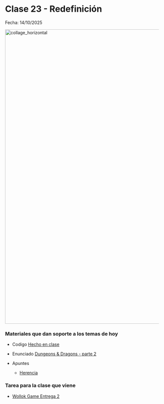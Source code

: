 # Clase 23 - Redefinición

Fecha: 14/10/2025

<img width="2560" height="964" alt="collage_horizontal" src="https://github.com/user-attachments/assets/7f1de19d-58e7-4363-89d6-7ea7e2380592" />


### Materiales que dan soporte a los temas de hoy

* Codigo [Hecho en clase](https://github.com/pdepman/2025-o-claseherencia/tree/master)
* Enunciado [Dungeons & Dragons - parte 2](https://docs.google.com/document/d/1yYkDCQ8cStb76ybKgEmSYttOd0VcF78CXYS2dIDmLFU/edit?usp=sharing)

* Apuntes
  - [Herencia](https://docs.google.com/document/d/1KdG7NrKPgPh4bAcyLuDG2G1iWP7Ze2GFs91qzlvDKqI/edit?tab=t.0)

### Tarea para la clase que viene

* [Wollok Game Entrega 2](https://docs.google.com/document/d/1kOpVzhoWwwnn5gm_AV5d-CgIpZClNI1UOy6v-VnahHw/edit?usp=sharing)
